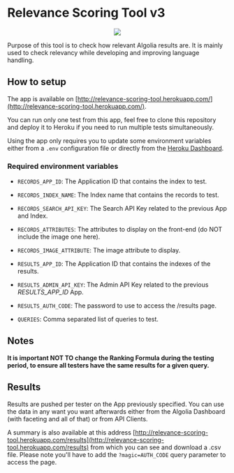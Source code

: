 # Relevance Scoring Tool v3

<p align="center">
  <img src="https://cl.ly/f602133c2012/Screenshot%2525202019-06-04%252520at%25252014.59.08.png">
</p>

Purpose of this tool is to check how relevant Algolia results are. It is mainly used to check relevancy while developing and improving language handling.

## How to setup

The app is available on [http://relevance-scoring-tool.herokuapp.com/](http://relevance-scoring-tool.herokuapp.com/).

You can run only one test from this app, feel free to clone this repository and deploy it to Heroku if you need to run multiple tests simultaneously.

Using the app only requires you to update some environment variables either from a `.env` configuration file or directly from the [Heroku Dashboard](https://dashboard.heroku.com/apps/relevance-scoring-tool/settings).

### Required environment variables

- `RECORDS_APP_ID`: The Application ID that contains the index to test.
- `RECORDS_INDEX_NAME`: The Index name that contains the records to test.
- `RECORDS_SEARCH_API_KEY`: The Search API Key related to the previous App and Index.
- `RECORDS_ATTRIBUTES`: The attributes to display on the front-end (do NOT include the image one here).
- `RECORDS_IMAGE_ATTRIBUTE`: The image attribute to display.

- `RESULTS_APP_ID`: The Application ID that contains the indexes of the results.
- `RESULTS_ADMIN_API_KEY`: The Admin API Key related to the previous _RESULTS_APP_ID_ App.
- `RESULTS_AUTH_CODE`: The password to use to access the /results page.

- `QUERIES`: Comma separated list of queries to test.

## Notes

**It is important NOT TO change the Ranking Formula during the testing period, to ensure all testers have the same results for a given query.**

## Results

Results are pushed per tester on the App previously specified. You can use the data in any want you want afterwards either from the Algolia Dashboard (with faceting and all of that) or from API Clients.

A summary is also available at this address [http://relevance-scoring-tool.herokuapp.com/results](http://relevance-scoring-tool.herokuapp.com/results) from which you can see and download a .csv file. Please note you'll have to add the `?magic=AUTH_CODE` query parameter to access the page.
